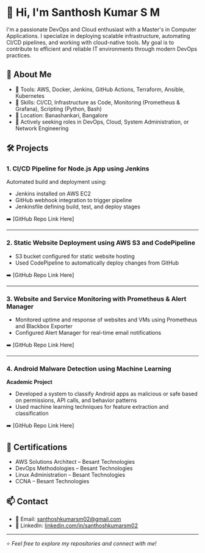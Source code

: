 # 👋 Hi, I'm Santhosh Kumar S M

I'm a passionate DevOps and Cloud enthusiast with a Master's in Computer Applications. I specialize in deploying scalable infrastructure, automating CI/CD pipelines, and working with cloud-native tools. My goal is to contribute to efficient and reliable IT environments through modern DevOps practices.

## 🚀 About Me

- 🔧 Tools: AWS, Docker, Jenkins, GitHub Actions, Terraform, Ansible, Kubernetes
- 🧰 Skills: CI/CD, Infrastructure as Code, Monitoring (Prometheus & Grafana), Scripting (Python, Bash)
- 📍 Location: Banashankari, Bangalore
- 💼 Actively seeking roles in DevOps, Cloud, System Administration, or Network Engineering

## 🛠️ Projects

### 1. CI/CD Pipeline for Node.js App using Jenkins
Automated build and deployment using:
- Jenkins installed on AWS EC2
- GitHub webhook integration to trigger pipeline
- Jenkinsfile defining build, test, and deploy stages

➡️ [GitHub Repo Link Here]

---

### 2. Static Website Deployment using AWS S3 and CodePipeline
- S3 bucket configured for static website hosting
- Used CodePipeline to automatically deploy changes from GitHub

➡️ [GitHub Repo Link Here]

---

### 3. Website and Service Monitoring with Prometheus & Alert Manager
- Monitored uptime and response of websites and VMs using Prometheus and Blackbox Exporter
- Configured Alert Manager for real-time email notifications

➡️ [GitHub Repo Link Here]

---

### 4. Android Malware Detection using Machine Learning
**Academic Project**
- Developed a system to classify Android apps as malicious or safe based on permissions, API calls, and behavior patterns
- Used machine learning techniques for feature extraction and classification

➡️ [GitHub Repo Link Here]

## 📜 Certifications

- AWS Solutions Architect – Besant Technologies
- DevOps Methodologies – Besant Technologies
- Linux Administration – Besant Technologies
- CCNA – Besant Technologies

## 📫 Contact

- 📧 Email: [santhoshkumarsm02@gmail.com](mailto:santhoshkumarsm02@gmail.com)
- 🔗 LinkedIn: [linkedin.com/in/santhoshkumarsm02](https://www.linkedin.com/in/santhoshkumarsm02)

---

⭐ *Feel free to explore my repositories and connect with me!*
